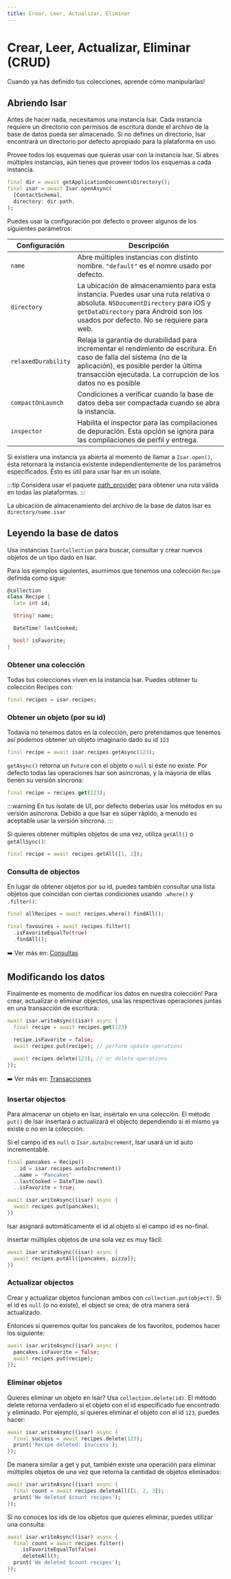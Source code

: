 ```yaml
---
title: Crear, Leer, Actualizar, Eliminar
---
```


# Crear, Leer, Actualizar, Eliminar (CRUD)

Cuando ya has definido tus colecciones, aprende cómo manipularlas!

## Abriendo Isar

Antes de hacer nada, necesitamos una instancia Isar. Cada instancia requiere un directorio con permisos de escritura donde el archivo de la base de datos pueda ser almacenado. Si no defines un directorio, Isar encontrará un directorio por defecto apropiado para la plataforma en uso.

Provee todos los esquemas que quieras usar con la instancia Isar. Si abres múltiples instancias, aún tienes que proveer todos los esquemas a cada instancia.

```dart
final dir = await getApplicationDocumentsDirectory();
final isar = await Isar.openAsync(
  [ContactSchema],
  directory: dir.path,
);
```

Puedes usar la configuración por defecto o proveer algunos de los siguientes parámetros:

| Configuración       | Descripción                                                                                                                                                                                                                     |
| ------------------- | ------------------------------------------------------------------------------------------------------------------------------------------------------------------------------------------------------------------------------- |
| `name`              | Abre múltiples instancias con distinto nombre. `"default"` es el nomre usado por defecto.                                                                                                                                       |
| `directory`         | La ubicación de almacenamiento para esta instancia. Puedes usar una ruta relativa o absoluta. `NSDocumentDirectory` para iOS y `getDataDirectory` para Android son los usados por defecto. No se requiere para web.             |
| `relaxedDurability` | Relaja la garantía de durabilidad para incrementar el rendimiento de escritura. En caso de falla del sistema (no de la aplicación), es posible perder la última transacción ejecutada. La corrupción de los datos no es posible |
| `compactOnLaunch`   | Condiciones a verificar cuando la base de datos deba ser compactada cuando se abra la instancia.                                                                                                                                |
| `inspector`         | Habilita el inspector para las compilaciones de depuración. Esta opción se ignora para las compilaciones de perfil y entrega.                                                                                                   |

Si existiera una instancia ya abierta al momento de llamar a `Isar.open()`, ésta retornará la instancia existente independientemente de los parámetros especificados. Ésto es útil para usar Isar en un isolate.

:::tip
Considera usar el paquete [path_provider](https://pub.dev/packages/path_provider) para obtener una ruta válida en todas las plataformas.
:::

La ubicación de almacenamiento del archivo de la base de datos Isar es `directory/name.isar`

## Leyendo la base de datos

Usa instancias `IsarCollection` para buscar, consultar y crear nuevos objetos de un tipo dado en Isar.

Para los ejemplos siguientes, asumimos que tenemos una colección `Recipe` definida como sigue:

```dart
@collection
class Recipe {
  late int id;

  String? name;

  DateTime? lastCooked;

  bool? isFavorite;
}
```

### Obtener una colección

Todas tus colecciones viven en la instancia Isar. Puedes obtener tu colección Recipes con:

```dart
final recipes = isar.recipes;
```

### Obtener un objeto (por su id)

Todavía no tenemos datos en la colección, pero pretendamos que tenemos así podemos obtener un objeto imaginario dado su id `123`

```dart
final recipe = await isar.recipes.getAsync(123);
```

`getAsync()` retorna un `Future` con el objeto o `null` si éste no existe. Por defecto todas las operaciones Isar son asíncronas, y la mayoría de ellas tienen su versión síncrona:

```dart
final recipe = recipes.get(123);
```

:::warning
En tus isolate de UI, por defecto deberías usar los métodos en su versión asíncrona. Debido a que Isar es súper rápido, a menudo es aceptable usar la versión síncrona.
:::

Si quieres obtener múltiples objetos de una vez, utiliza `getAll()` o `getAllSync()`:

```dart
final recipe = await recipes.getAll([1, 2]);
```

### Consulta de objectos

En lugar de obtener objetos por su id, puedes también consultar una lista objetos que coincidan con ciertas condiciones usando `.where()` y `.filter()`:

```dart
final allRecipes = await recipes.where().findAll();

final favouires = await recipes.filter()
  .isFavoriteEqualTo(true)
  .findAll();
```

➡️ Ver más en: [Consultas](queries)

## Modificando los datos

Finalmente es momento de modificar los datos en nuestra colección! Para crear, actualizar o eliminar objectos, usa las respectivas operaciones juntas en una transacción de escritura:

```dart
await isar.writeAsync((isar) async {
  final recipe = await recipes.get(123)

  recipe.isFavorite = false;
  await recipes.put(recipe); // perform update operations

  await recipes.delete(123); // or delete operations
});
```

➡️ Ver más en: [Transacciones](transactions)

### Insertar objectos

Para almacenar un objeto en Isar, insértalo en una colección. El método `put()` de Isar insertará o actualizará el objecto dependiendo si el mismo ya existe o no en la colección.

Si el campo id es `null` o `Isar.autoIncrement`, Isar usará un id auto incrementable.

```dart
final pancakes = Recipe()
  ..id = isar.recipes.autoIncrement()
  ..name = 'Pancakes'
  ..lastCooked = DateTime.now()
  ..isFavorite = true;

await isar.writeAsync((isar) async {
  await recipes.put(pancakes);
})
```

Isar asignará automáticamente el id al objeto si el campo id es no-final.

Insertar múltiples objetos de una sola vez es muy fácil:

```dart
await isar.writeAsync((isar) async {
  await recipes.putAll([pancakes, pizza]);
})
```

### Actualizar objectos

Crear y actualizar objetos funcionan ambos con `collection.put(object)`. Si el id es `null` (o no existe), el object se crea; de otra manera será actualizado.

Entonces si queremos quitar los pancakes de los favoritos, podemos hacer los siguiente:

```dart
await isar.writeAsync((isar) async {
  pancakes.isFavorite = false;
  await recipes.put(recipe);
});
```

### Eliminar objetos

Quieres eliminar un objeto en Isar? Usa `collection.delete(id)`. El método delete retorna verdadero si el objeto con el id especificado fue encontrado y eliminado. Por ejemplo, si quieres eliminar el objeto con el id `123`, puedes hacer:

```dart
await isar.writeAsync((isar) async {
  final success = await recipes.delete(123);
  print('Recipe deleted: $success');
});
```

De manera similar a get y put, también existe una operación para eliminar múltiples objetos de una vez que retorna la cantidad de objetos eliminados:

```dart
await isar.writeAsync((isar) async {
  final count = await recipes.deleteAll([1, 2, 3]);
  print('We deleted $count recipes');
});
```

Si no conoces los ids de los objetos que quieres eliminar, puedes utilizar una consulta:

```dart
await isar.writeAsync((isar) async {
  final count = await recipes.filter()
    .isFavoriteEqualTo(false)
    .deleteAll();
  print('We deleted $count recipes');
});
```
